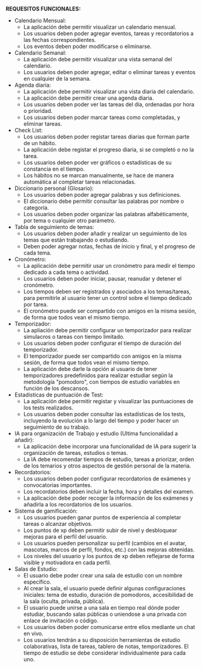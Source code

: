 **REQUESITOS FUNCIONALES:**

- Calendario Mensual:
  - La aplicación debe permitir visualizar un calendario mensual.
  - Los usuarios deben poder agregar eventos, tareas y recordatorios a las fechas correspondientes.
  - Los eventos deben poder modificarse o eliminarse.
- Calendario Semanal:
  - La aplicación debe permitir visualizar una vista semanal del calendario.
  - Los usuarios deben poder agregar, editar o eliminar tareas y eventos en cualquier de la semana.
- Agenda diaria:
  - La aplicación debe permitir visualizar una vista diaria del calendario.
  - La aplicación debe permitir crear una agenda diaria.
  - Los usuarios deben poder ver las tareas del día, ordenadas por hora o prioridad.
  - Los usuarios deben poder marcar tareas como completadas, y eliminar tareas.
- Check List:
  - Los usuarios deben poder registar tareas diarias que forman parte de un hábito.
  - La aplicación debe registar el progreso diaria, si se completó o no la tarea.
  - Los usuarios deben poder ver gráficos o estadísticas de su constancia en el tiempo.
  - Los hábitos no se marcan manualmente, se hace de manera automática al completar tareas relacionadas.
- Diccionario personal (Glosario):
  - Los usuarios deben poder agregar palabras y sus definiciones.
  - El diccionario debe permitir consultar las palabras por nombre o categoría.
  - Los usuarios deben poder organizar las palabras alfabéticamente, por tema o cualquier otro parámetro.
- Tabla de seguimiento de temas:
  - Los usuarios deben poder añadir y realizar un seguimiento de los temas que están trabajando o estudiando.
  - Deben poder agregar notas, fechas de inicio y final, y el progreso de cada tema.
- Cronómetro:
  - La aplicación debe permitir usar un cronómetro para medir el tiempo dedicado a cada tema o actividad.
  - Los usuarios deben poder iniciar, pausar, reanudar y detener el cronómetro.
  - Los tiempos deben ser registrados y asociados a los temas/tareas, para permitirle al usuario tener un control sobre el tiempo dedicado por tarea.
  - El cronómetro puede ser compartido con amigos en la misma sesión, de forma que todos vean el mismo tiempo.
- Temporizador:
  - La apliación debe permitir configurar un temporizador para realizar simulacros o tareas con tiempo limitado.
  - Los usuarios deben poder configurar el tiempo de duración del temporizador.
  - El temporizador puede ser compartido con amigos en la misma sesión, de forma que todos vean el mismo tiempo.
  - La aplicación debe darle la opción al usuario de tener temporizadores predefinidos para realizar estudiar según la metodología "pomodoro", con tiempos de estudio variables en función de los descansos.
- Estadisticas de puntuación de Test:
  - La aplicación debe permitir registar y visualizar las puntuaciones de los tests realizados.
  - Los usuarios deben poder consultar las estadísticas de los tests, incluyendo la evolución a lo largo del tiempo y poder hacer un seguimiento de su trabajo.
- IA para organización de Trabajo y estudio (Ultima funcionalidad a añadir):
  - La aplicación debe incorporar una funcionalidad de IA para sugerir la organización de tareas, estudios o temas.
  - La IA debe recomendar tiempos de estudio, tareas a priorizar, orden de los temarios y otros aspectos de gestión personal de la materia.
- Recordatorios:
  - Los usuarios deben poder configurar recordatorios de exámenes y convocatorias importantes.
  - Los recordatorios deben incluir la fecha, hora y detalles del examen.
  - La aplicación debe poder recoger la información de los exámenes y añadirla a los recordatorios de los usuarios.
- Sistema de gamificación:
  - Los usuarios pueden ganar puntos de experiencia al completar tareas o alcanzar objetivos.
  - Los puntos de xp deben permitir subir de nivel y desbloquear mejoras para el perfil del usuario.
  - Los usuarios pueden personalizar su perfil (cambios en el avatar, mascotas, marcos de perfil, fondos, etc.) con las mejoras obtenidas.
  - Los niveles del usuario y los puntos de xp deben reflejarse de forma visible y motivadora en cada perfil.
- Salas de Estudio:
  - El usuario debe poder crear una sala de estudio con un nombre específico.
  - Al crear la sala, el usuario puede definir algunas configuraciones iniciales: tema de estudio, duración de pomodoros, accesibilidad de la sala (oculta, privada, pública).
  - El usuario puede unirse a una sala en tiempo real dónde poder estudiar, buscando salas públicas o uniendose a una privada con enlace de invitación o código.
  - Los usuarios deben poder comunicarse entre ellos mediante un chat en vivo.
  - Los usuarios tendrán a su disposición herramientas de estudio colaborativas, lista de tareas, tablero de notas, temporizadores. El tiempo de estudio se debe considerar individualmente para cada uno.
